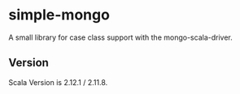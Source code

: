 # simple-mongo

A small library for case class support with the mongo-scala-driver.

## Version

Scala Version is 2.12.1 / 2.11.8.

